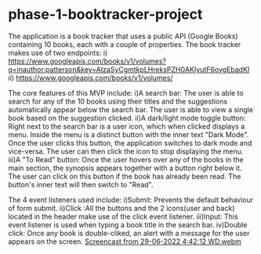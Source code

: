 # phase-1-booktracker-project
  
The application is a book tracker that uses a public API (Google Books) containing 10 books, each with a couple of properties. The book tracker makes use of two endpoints:
i) https://www.googleapis.com/books/v1/volumes?q=inauthor:patterson&key=AIzaSyCgmtkpLHreksPZH0AKIyutF6ovgEbadKI
ii) https://www.googleapis.com/books/v1/volumes/


The core features of this MVP include:
i)A search bar: The user is able to search for any of the 10 books using their titles and the suggestions automatically appear below the search bar. The user is able to view a single book based on the suggestion clicked.
ii)A dark/light mode toggle button: Right next to the search bar is a user icon, which when clicked displays a menu. Inside the menu is a distinct button with the inner text "Dark Mode". Once the user clicks this button, the application switches to dark mode and vice-versa. The user can then click the icon to stop displaying the menu.
iii)A "To Read" button: Once the user hovers over any of the books in the main section, the synopsis appears together with a button right below it. The user can click on this button if the book has already been read. The button's inner text will then switch to "Read".

The 4 event listeners used include:
i)Submit: Prevents the default behaviour of form submit.
ii)Click :All the buttons and the 2 icons(user and back) located in the header make use of the click event listener.
iii)Input: This event listener is used when typing a book title in the search bar.
iv)Double click: Once any book is double-cliked, an alert with a message for the user appears on the screen.
[Screencast from 29-06-2022  4:42:12 WD.webm](https://user-images.githubusercontent.com/73560150/176343260-606f5e38-6ae3-46f7-94a1-b0a461534cc4.webm)
